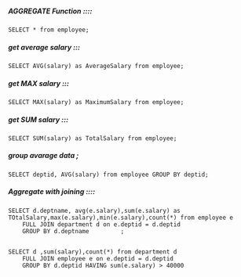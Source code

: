 ##### AGGREGATE Function ::::

    SELECT * from employee;

##### get average salary :::

    SELECT AVG(salary) as AverageSalary from employee;

##### get MAX salary :::

    SELECT MAX(salary) as MaximumSalary from employee;

##### get SUM salary :::

    SELECT SUM(salary) as TotalSalary from employee;

##### group avarage data ;

    SELECT deptid, AVG(salary) from employee GROUP BY deptid;

##### Aggregate with joining ::::

    SELECT d.deptname, avg(e.salary),sum(e.salary) as TOtalSalary,max(e.salary),min(e.salary),count(*) from employee e
        FULL JOIN department d on e.deptid = d.deptid
        GROUP BY d.deptname         ;


    SELECT d ,sum(salary),count(*) from department d
        FULL JOIN employee e on e.deptid = d.deptid
        GROUP BY d.deptid HAVING sum(e.salary) > 40000